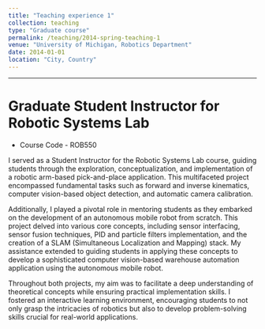 ```yaml
---
title: "Teaching experience 1"
collection: teaching
type: "Graduate course"
permalink: /teaching/2014-spring-teaching-1
venue: "University of Michigan, Robotics Department"
date: 2014-01-01
location: "City, Country"
---
```


***

# Graduate Student Instructor for Robotic Systems Lab


* Course Code - ROB550

I served as a Student Instructor for the Robotic Systems Lab course, guiding students through the exploration, conceptualization, and implementation of a robotic arm-based pick-and-place application. This multifaceted project encompassed fundamental tasks such as forward and inverse kinematics, computer vision-based object detection, and automatic camera calibration.

Additionally, I played a pivotal role in mentoring students as they embarked on the development of an autonomous mobile robot from scratch. This project delved into various core concepts, including sensor interfacing, sensor fusion techniques, PID and particle filters implementation, and the creation of a SLAM (Simultaneous Localization and Mapping) stack. My assistance extended to guiding students in applying these concepts to develop a sophisticated computer vision-based warehouse automation application using the autonomous mobile robot.

Throughout both projects, my aim was to facilitate a deep understanding of theoretical concepts while ensuring practical implementation skills. I fostered an interactive learning environment, encouraging students to not only grasp the intricacies of robotics but also to develop problem-solving skills crucial for real-world applications.

<!-- Heading 2
======

Heading 3
====== -->